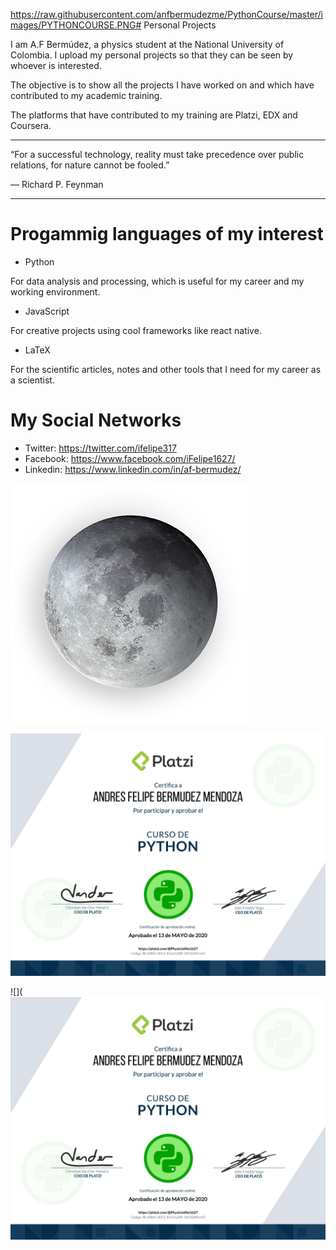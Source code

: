 https://raw.githubusercontent.com/anfbermudezme/PythonCourse/master/images/PYTHONCOURSE.PNG# Personal Projects 

I am A.F Bermúdez, a physics student at the National University of Colombia. I upload my personal projects so that they can be seen by whoever is interested. 

The objective is to show all the projects I have worked on and which have contributed to my academic training.

The platforms that have contributed to my training are Platzi, EDX and Coursera. 

------------

“For a successful technology, reality must take precedence over public relations, for nature cannot be fooled.”

― Richard P. Feynman

------------



# Progammig languages of my interest 

- Python 

For data analysis and processing, which is useful for my career and my working environment.

- JavaScript

For creative projects using cool frameworks like react native.

- LaTeX

For the scientific articles, notes and other tools that I need for my career as a scientist.

# My Social Networks 

- Twitter: https://twitter.com/ifelipe317
- Facebook: https://www.facebook.com/iFelipe1627/
- Linkedin: https://www.linkedin.com/in/af-bermudez/


![](https://raw.githubusercontent.com/anfbermudezme/Blog/master/imagenes/Luna.png)

![](https://raw.githubusercontent.com/anfbermudezme/PythonCourse/master/images/PYTHONCOURSE.PNG)

![](![](https://raw.githubusercontent.com/anfbermudezme/PythonCourse/master/images/PYTHONCOURSE.PNG)